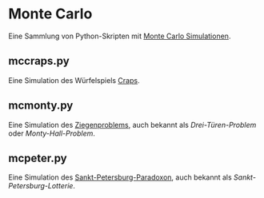 # Monte Carlo

Eine Sammlung von Python-Skripten mit [Monte Carlo Simulationen](https://de.wikipedia.org/wiki/Monte-Carlo-Simulation).

## mccraps.py

Eine Simulation des Würfelspiels [Craps](https://de.wikipedia.org/wiki/Craps).

## mcmonty.py

Eine Simulation des [Ziegenproblems](https://de.wikipedia.org/wiki/Ziegenproblem), auch bekannt als _Drei-Türen-Problem_ oder _Monty-Hall-Problem_.

## mcpeter.py

Eine Simulation des [Sankt-Petersburg-Paradoxon](https://de.wikipedia.org/wiki/Sankt-Petersburg-Paradoxon), auch bekannt als _Sankt-Petersburg-Lotterie_.
